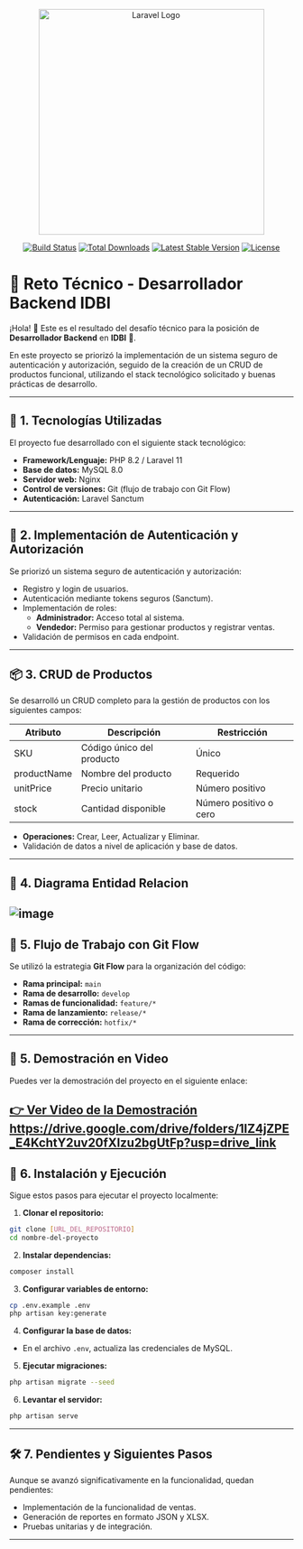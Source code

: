 <p align="center"><a href="https://laravel.com" target="_blank"><img src="https://raw.githubusercontent.com/laravel/art/master/logo-lockup/5%20SVG/2%20CMYK/1%20Full%20Color/laravel-logolockup-cmyk-red.svg" width="400" alt="Laravel Logo"></a></p>

<p align="center">
<a href="https://github.com/laravel/framework/actions"><img src="https://github.com/laravel/framework/workflows/tests/badge.svg" alt="Build Status"></a>
<a href="https://packagist.org/packages/laravel/framework"><img src="https://img.shields.io/packagist/dt/laravel/framework" alt="Total Downloads"></a>
<a href="https://packagist.org/packages/laravel/framework"><img src="https://img.shields.io/packagist/v/laravel/framework" alt="Latest Stable Version"></a>
<a href="https://packagist.org/packages/laravel/framework"><img src="https://img.shields.io/packagist/l/laravel/framework" alt="License"></a>
</p>

# 📄 **Reto Técnico - Desarrollador Backend IDBI**

¡Hola! 👋 Este es el resultado del desafío técnico para la posición de **Desarrollador Backend** en **IDBI** 🏢.

En este proyecto se priorizó la implementación de un sistema seguro de autenticación y autorización, seguido de la creación de un CRUD de productos funcional, utilizando el stack tecnológico solicitado y buenas prácticas de desarrollo.

---

## 🚀 **1. Tecnologías Utilizadas**

El proyecto fue desarrollado con el siguiente stack tecnológico:

- **Framework/Lenguaje:** PHP 8.2 / Laravel 11
- **Base de datos:** MySQL 8.0
- **Servidor web:** Nginx
- **Control de versiones:** Git (flujo de trabajo con Git Flow)
- **Autenticación:** Laravel Sanctum

---

## 🔑 **2. Implementación de Autenticación y Autorización**

Se priorizó un sistema seguro de autenticación y autorización:

- Registro y login de usuarios.
- Autenticación mediante tokens seguros (Sanctum).
- Implementación de roles:
  - **Administrador:** Acceso total al sistema.
  - **Vendedor:** Permiso para gestionar productos y registrar ventas.
- Validación de permisos en cada endpoint.

---

## 📦 **3. CRUD de Productos**

Se desarrolló un CRUD completo para la gestión de productos con los siguientes campos:

| Atributo     | Descripción                | Restricción            |
|--------------|----------------------------|-------------------------|
| SKU          | Código único del producto | Único                   |
| productName  | Nombre del producto        | Requerido               |
| unitPrice    | Precio unitario            | Número positivo         |
| stock        | Cantidad disponible        | Número positivo o cero  |

- **Operaciones:** Crear, Leer, Actualizar y Eliminar.
- Validación de datos a nivel de aplicación y base de datos.

---
## 🚀 **4. Diagrama Entidad Relacion**
![image](https://github.com/user-attachments/assets/37e155ea-ed47-49eb-aa87-bec93207a9b5)
---
## 🔄 **5. Flujo de Trabajo con Git Flow**

Se utilizó la estrategia **Git Flow** para la organización del código:

- **Rama principal:** `main`
- **Rama de desarrollo:** `develop`
- **Ramas de funcionalidad:** `feature/*`
- **Rama de lanzamiento:** `release/*`
- **Rama de corrección:** `hotfix/*`

---

## 🎥 **5. Demostración en Video**

Puedes ver la demostración del proyecto en el siguiente enlace:

[👉 Ver Video de la Demostración](#)
https://drive.google.com/drive/folders/1IZ4jZPE_E4KchtY2uv20fXIzu2bgUtFp?usp=drive_link
---

## 📝 **6. Instalación y Ejecución**

Sigue estos pasos para ejecutar el proyecto localmente:

1. **Clonar el repositorio:**
```bash
git clone [URL_DEL_REPOSITORIO]
cd nombre-del-proyecto
```

2. **Instalar dependencias:**
```bash
composer install
```

3. **Configurar variables de entorno:**
```bash
cp .env.example .env
php artisan key:generate
```

4. **Configurar la base de datos:**
- En el archivo `.env`, actualiza las credenciales de MySQL.

5. **Ejecutar migraciones:**
```bash
php artisan migrate --seed
```

6. **Levantar el servidor:**
```bash
php artisan serve
```

---

## 🛠️ **7. Pendientes y Siguientes Pasos**

Aunque se avanzó significativamente en la funcionalidad, quedan pendientes:

- Implementación de la funcionalidad de ventas.
- Generación de reportes en formato JSON y XLSX.
- Pruebas unitarias y de integración.

---



